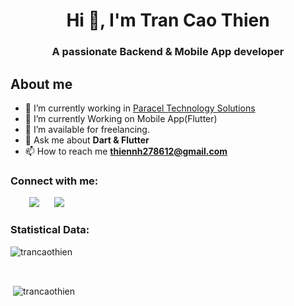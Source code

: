 <h1 align="center">Hi 👋, I'm Tran Cao Thien</a></h1>
<h3 align="center">A passionate Backend & Mobile App developer</h3>

## About me
- 🔭 I’m currently working in <a href="https://paraceltech.com/en/" target="blank">Paracel Technology Solutions</a>
- 🌱 I’m currently Working on Mobile App(Flutter)
- 🤝 I’m available for freelancing.
- 💬 Ask me about **Dart & Flutter**
- 📫 How to reach me **thiennh278612@gmail.com**
<!-- - 📄 Know about my experiences <a href="https://github.com/100rabhcsmc/Me.io/blob/master/01SaurabhChavanReactNativeResume.pdf" target="blank">Resume</a> -->
<h3 align="left">Connect with me:</h3>
<p align="left">
 <div align="left"  class="icons-social" style="margin-left: 10px;">
        <a style="margin-left: 20px;"  target="_blank" href="https://www.linkedin.com/in/trancaothien/">
			<img src="https://img.icons8.com/doodle/40/000000/linkedin--v2.png"></a>
        <a style="margin-left: 20px;" target="_blank" href="https://github.com/trancaothien">
		<img src="https://img.icons8.com/doodle/40/000000/github--v1.png"></a>
      </div>
</p>
<h3>Statistical Data:</h3>
<p><img align="center"
    src="https://github-readme-stats.vercel.app/api/top-langs?username=trancaothien&show_icons=true&locale=en&bg_color=0d1117&text_color=ffffff&layout=compact"
    alt="trancaothien" 
    bg_color=#808080/></p>
<br>
<p>&nbsp;<img align="center" src="https://github-readme-stats.vercel.app/api?username=trancaothien&show_icons=true&locale=en&bg_color=0d1117&text_color=ffffff&repo=convoychat"
    alt="trancaothien" /></p>
<br>
